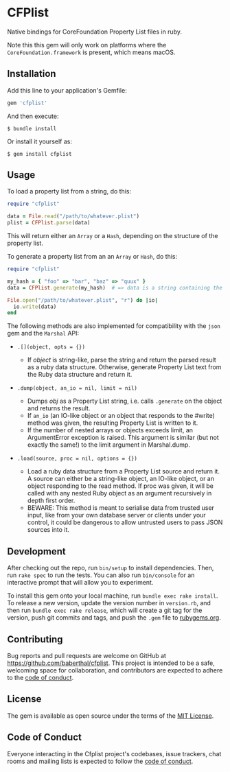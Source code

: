# CFPlist

Native bindings for CoreFoundation Property List files in ruby.

Note this this gem will only work on platforms where the
`CoreFoundation.framework` is present, which means macOS.

## Installation

Add this line to your application's Gemfile:

```ruby
gem 'cfplist'
```

And then execute:

    $ bundle install

Or install it yourself as:

    $ gem install cfplist

## Usage

To load a property list from a string, do this:

```ruby
require "cfplist"

data = File.read("/path/to/whatever.plist")
plist = CFPlist.parse(data)

```
This will return either an `Array` or a `Hash`, depending on the structure of
the property list.


To generate a property list from an an `Array` or `Hash`, do this:

```ruby
require "cfplist"

my_hash = { "foo" => "bar", "baz" => "quux" }
data = CFPlist.generate(my_hash)  # => data is a string containing the generated plist

File.open("/path/to/whatever.plist", "r") do |io|
  io.write(data)
end

```


The following methods are also implemented for compatibility with the `json` gem
and the `Marshal` API:

* `.[](object, opts = {})`
  - If _object_ is string-like, parse the string and return the parsed result as
    a ruby data structure. Otherwise, generate Property List text from the Ruby
    data structure and return it.

* `.dump(object, an_io = nil, limit = nil)`
  - Dumps _obj_ as a Property List string, i.e. calls `.generate` on the object
    and returns the result.
  - If `an_io` (an IO-like object or an object that responds to the #write)
    method was given, the resulting Property List is written to it.
  - If the number of nested arrays or objects exceeds limit, an ArgumentError
    exception is raised. This argument is similar (but not exactly the same!)
    to the limit argument in Marshal.dump.

* `.load(source, proc = nil, options = {})`
  - Load a ruby data structure from a Property List source and return it.
    A source can either be a string-like object, an IO-like object, or an object
    responding to the read method. If proc was given, it will be called with any
    nested Ruby object as an argument recursively in depth first order.
  - BEWARE: This method is meant to serialise data from trusted user input,
    like from your own database server or clients under your control, it could
    be dangerous to allow untrusted users to pass JSON sources into it.

## Development

After checking out the repo, run `bin/setup` to install dependencies. Then, run `rake spec` to run the tests. You can also run `bin/console` for an interactive prompt that will allow you to experiment.

To install this gem onto your local machine, run `bundle exec rake install`. To release a new version, update the version number in `version.rb`, and then run `bundle exec rake release`, which will create a git tag for the version, push git commits and tags, and push the `.gem` file to [rubygems.org](https://rubygems.org).

## Contributing

Bug reports and pull requests are welcome on GitHub at https://github.com/baberthal/cfplist. This project is intended to be a safe, welcoming space for collaboration, and contributors are expected to adhere to the [code of conduct](https://github.com/baberthal/cfplist/blob/prime/CODE_OF_CONDUCT.md).


## License

The gem is available as open source under the terms of the [MIT License](https://opensource.org/licenses/MIT).

## Code of Conduct

Everyone interacting in the Cfplist project's codebases, issue trackers, chat rooms and mailing lists is expected to follow the [code of conduct](https://github.com/baberthal/cfplist/blob/prime/CODE_OF_CONDUCT.md).
